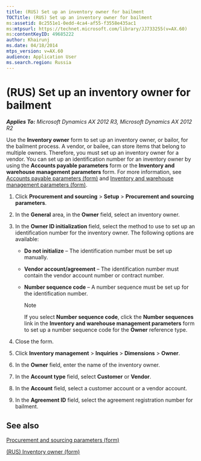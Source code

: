 ```yaml
---
title: (RUS) Set up an inventory owner for bailment
TOCTitle: (RUS) Set up an inventory owner for bailment
ms:assetid: 8c2551e1-0edd-4ca4-af55-f3558e435ac1
ms:mtpsurl: https://technet.microsoft.com/library/JJ733255(v=AX.60)
ms:contentKeyID: 49685222
author: Khairunj
ms.date: 04/18/2014
mtps_version: v=AX.60
audience: Application User
ms.search.region: Russia
---
```


# (RUS) Set up an inventory owner for bailment 


_**Applies To:** Microsoft Dynamics AX 2012 R3, Microsoft Dynamics AX 2012 R2_

Use the **Inventory owner** form to set up an inventory owner, or bailor, for the bailment process. A vendor, or bailee, can store items that belong to multiple owners. Therefore, you must set up an inventory owner for a vendor. You can set up an identification number for an inventory owner by using the **Accounts payable parameters** form or the **Inventory and warehouse management parameters** form. For more information, see [Accounts payable parameters (form)](https://technet.microsoft.com/library/aa596348\(v=ax.60\)) and [Inventory and warehouse management parameters (form)](https://technet.microsoft.com/library/aa587658\(v=ax.60\)).

1.  Click **Procurement and sourcing** \> **Setup** \> **Procurement and sourcing parameters**.

2.  In the **General** area, in the **Owner** field, select an inventory owner.

3.  In the **Owner ID initialization** field, select the method to use to set up an identification number for the inventory owner. The following options are available:
    
      - **Do not initialize** – The identification number must be set up manually.
    
      - **Vendor account/agreement** – The identification number must contain the vendor account number or contract number.
    
      - **Number sequence code** – A number sequence must be set up for the identification number.
        

        > [!NOTE]
        > <P>If you select <STRONG>Number sequence code</STRONG>, click the <STRONG>Number sequences</STRONG> link in the <STRONG>Inventory and warehouse management parameters</STRONG> form to set up a number sequence code for the <STRONG>Owner</STRONG> reference type.</P>



4.  Close the form.

5.  Click **Inventory management** \> **Inquiries** \> **Dimensions** \> **Owner**.

6.  In the **Owner** field, enter the name of the inventory owner.

7.  In the **Account type** field, select **Customer** or **Vendor**.

8.  In the **Account** field, select a customer account or a vendor account.

9.  In the **Agreement ID** field, select the agreement registration number for bailment.

## See also

[Procurement and sourcing parameters (form)](https://technet.microsoft.com/library/hh208706\(v=ax.60\))

[(RUS) Inventory owner (form)](https://technet.microsoft.com/library/jj678549\(v=ax.60\))

  


